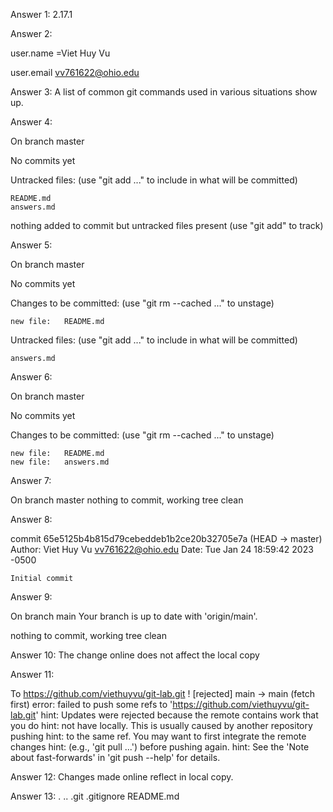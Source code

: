 Answer 1: 2.17.1

Answer 2: 

user.name =Viet Huy Vu

user.email vv761622@ohio.edu

Answer 3: A list of common git commands used in various situations show up.

Answer 4: 

On branch master

No commits yet

Untracked files:
  (use "git add <file>..." to include in what will be committed)

	README.md
	answers.md

nothing added to commit but untracked files present (use "git add" to track)

Answer 5:

On branch master

No commits yet

Changes to be committed:
  (use "git rm --cached <file>..." to unstage)

	new file:   README.md

Untracked files:
  (use "git add <file>..." to include in what will be committed)

	answers.md

Answer 6: 

On branch master

No commits yet

Changes to be committed:
  (use "git rm --cached <file>..." to unstage)

	new file:   README.md
	new file:   answers.md

Answer 7:

On branch master
nothing to commit, working tree clean

Answer 8:

commit 65e5125b4b815d79cebeddeb1b2ce20b32705e7a (HEAD -> master)
Author: Viet Huy Vu <vv761622@ohio.edu>
Date:   Tue Jan 24 18:59:42 2023 -0500

    Initial commit

Answer 9:

On branch main
Your branch is up to date with 'origin/main'.

nothing to commit, working tree clean

Answer 10: The change online does not affect the local copy

Answer 11:

To https://github.com/viethuyvu/git-lab.git
 ! [rejected]        main -> main (fetch first)
error: failed to push some refs to 'https://github.com/viethuyvu/git-lab.git'
hint: Updates were rejected because the remote contains work that you do
hint: not have locally. This is usually caused by another repository pushing
hint: to the same ref. You may want to first integrate the remote changes
hint: (e.g., 'git pull ...') before pushing again.
hint: See the 'Note about fast-forwards' in 'git push --help' for details.

Answer 12: Changes made online reflect in local copy.

Answer 13: .  ..  .git  .gitignore  README.md


